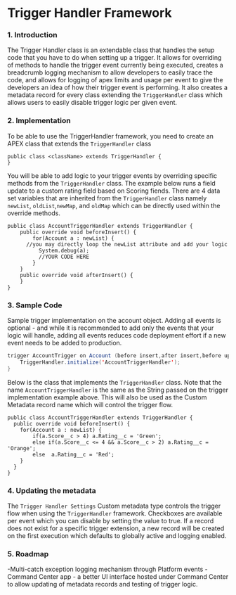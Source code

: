 # Trigger Handler Framework

### 1. Introduction

The Trigger Handler class is an extendable class that handles the setup code that you have to do when setting up a trigger. It allows for overriding of methods to handle the trigger event currently being executed, creates a breadcrumb logging mechanism to allow developers to easily trace the code, and allows for logging of apex limits and usage per event to give the developers an idea of how their trigger event is performing. It also creates a metadata record for every class extending the `TriggerHandler` class which allows users to easily disable trigger logic per given event.

### 2. Implementation

To be able to use the TriggerHandler framework, you need to create an APEX class that extends the `TriggerHandler` class

```apex
public class <className> extends TriggerHandler {
}
```

You will be able to add logic to your trigger events by overriding specific methods from the `TriggerHandler` class. The example below runs a field update to a custom rating field based on Scoring fiends. There are 4 data set variables that are inherited from the `TriggerHandler` class namely `newList`, `oldList`,`newMap`, and `oldMap` which can be directly used within the override methods.

```apex
public class AccountTriggerHandler extends TriggerHandler {
    public override void beforeInsert() {
        for(Account a : newList) {
	  //you may directly loop the newList attribute and add your logic
          System.debug(a);
          //YOUR CODE HERE
        }
    }
    public override void afterInsert() {
    }
}
```

### 3. Sample Code

Sample trigger implementation on the account object. Adding all events is optional - and while it is recommended to add only the events that your logic will handle, adding all events reduces code deployment effort if a new event needs to be added to production.
```java
trigger AccountTrigger on Account (before insert,after insert,before update,after update,before delete,after delete,after undelete) {
	TriggerHandler.initialize('AccountTriggerHandler');
}
```

Below is the class that implements the `TriggerHandler` class. Note that the name `AccountTriggerHandler` is the same as the String passed on the trigger implementation example above. This will also be used as the Custom Metadata record name which will control the trigger flow.
```apex
public class AccountTriggerHandler extends TriggerHandler {
  public override void beforeInsert() {
    for(Account a : newList) {
        if(a.Score__c > 4) a.Rating__c = 'Green';
        else if(a.Score__c <= 4 && a.Score__c > 2) a.Rating__c = 'Orange';
        else  a.Rating__c = 'Red';
    }
  }
}
```

### 4. Updating the metadata

The `Trigger Handler Settings` Custom metadata type controls the trigger flow when using the `TriggerHandler` framework. Checkboxes are available per event which you can disable by setting the value to true. If a record does not exist for a specific trigger extension, a new record will be created on the first execution which defaults to globally active and logging enabled.


### 5. Roadmap

-Multi-catch exception logging mechanism through Platform events
-Command Center app - a better UI interface hosted under Command Center to allow updating of metadata records and testing of trigger logic.
